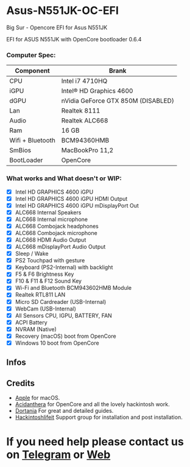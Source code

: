 # Asus-N551JK-OC-EFI
Big Sur - Opencore EFI for Asus N551JK 


EFI for ASUS N551JK with OpenCore bootloader 0.6.4


### Computer Spec:

| Component        | Brank                              |
| ---------------- | ---------------------------------- |
| CPU              | Intel i7 4710HQ                    |
| iGPU             | Intel® HD Graphics 4600            |
| dGPU             | nVidia GeForce GTX 850M (DISABLED) |
| Lan              | Realtek 8111                       |
| Audio            | Realtek ALC668                     |
| Ram              | 16 GB                              |
| Wifi + Bluetooth | BCM94360HMB                        |
| SmBios           | MacBookPro 11,2                    |
| BootLoader       | OpenCore                           |



### What works and What doesn't or WIP:

- [x] Intel HD GRAPHICS 4600 iGPU
- [x] Intel HD GRAPHICS 4600 iGPU HDMI Output
- [x] Intel HD GRAPHICS 4600 iGPU mDisplayPort Out
- [x] ALC668 Internal Speakers
- [x] ALC668 Internal microphone
- [x] ALC668 Combojack headphones
- [x] ALC668 Combojack microphone
- [x] ALC668 HDMI Audio Output
- [x] ALC668 mDisplayPort Audio Output
- [x] Sleep / Wake
- [x] PS2 Touchpad with gesture
- [x] Keyboard (PS2-Internal) with backlight
- [x] F5 & F6 Brightness Key
- [x] F10 & F11 & F12 Sound Key
- [x] Wi-Fi and Bluetooth BCM943602HMB Module
- [x] Realtek RTL811 LAN
- [x] Micro SD Cardreader (USB-Internal)
- [x] WebCam (USB-Internal)
- [x] All Sensors CPU, IGPU, BATTERY, FAN
- [x] ACPI Battery
- [x] NVRAM (Native)
- [x] Recovery (macOS) boot from OpenCore
- [x] Windows 10 boot from OpenCore

## Infos


## Credits

- [Apple](https://apple.com) for macOS.
- [Acidanthera](https://github.com/acidanthera) for OpenCore and all the lovely hackintosh work.
- [Dortania](https://dortania.github.io/OpenCore-Install-Guide/config-laptop.plist/icelake.html) For great and detailed guides.
- [Hackintoshlifeit](https://github.com/Hackintoshlifeit) Support group for installation and post installation.

# If you need help please contact us on [Telegram](https://t.me/HackintoshLife_it) or [Web](https://www.hackintoshlife.it/)
